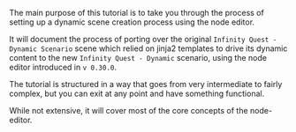 The main purpose of this tutorial is to take you through the process of setting up a dynamic scene creation process using the node editor.

It will document the process of porting over the original `Infinity Quest - Dynamic Scenario` scene which relied on jinja2 templates to drive its dynamic content to the new `Infinity Quest - Dynamic` scenario, using the node editor introduced in `v 0.30.0`.

The tutorial is structured in a way that goes from very intermediate to fairly complex, but you can exit at any point and have something functional.

While not extensive, it will cover most of the core concepts of the node-editor.